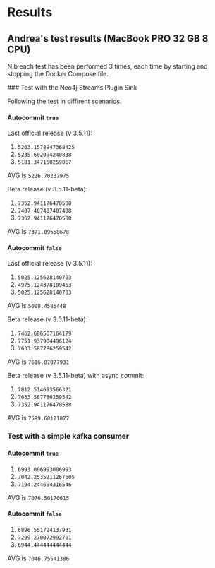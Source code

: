 # Results

## Andrea's test results (MacBook PRO 32 GB 8 CPU)

N.b each test has been performed 3 times, each time by starting and stopping the Docker Compose file.

### Test with the Neo4j Streams Plugin Sink

Following the test in diffirent scenarios.

#### Autocommit `true`

Last official release (v 3.5.11):

1. `5263.1578947368425`
2. `5235.602094240838`
3. `5181.347150259067`

AVG is `5226.70237975`

Beta release (v 3.5.11-beta):

1. `7352.941176470588`
2. `7407.407407407408`
3. `7352.941176470588`

AVG is `7371.09658678`

#### Autocommit `false`

Last official release (v 3.5.11):

1. `5025.125628140703`
2. `4975.124378109453`
3. `5025.125628140703`

AVG is `5008.4585448`

Beta release (v 3.5.11-beta):

1. `7462.686567164179`
2. `7751.937984496124`
3. `7633.587786259542`

AVG is `7616.07077931`

Beta release (v 3.5.11-beta) with async commit:

1. `7812.514693566321`
2. `7633.587786259542`
3. `7352.941176470588`

AVG is `7599.68121877`

### Test with a simple kafka consumer

#### Autocommit `true`

1. `6993.006993006993`
2. `7042.2535211267605`
3. `7194.244604316546`

AVG is `7076.50170615`

#### Autocommit `false`

1. `6896.551724137931`
2. `7299.270072992701`
3. `6944.444444444444`

AVG is `7046.75541386`
